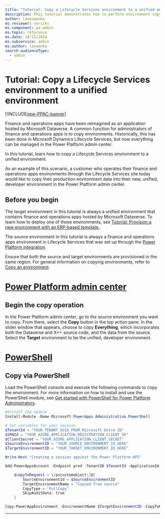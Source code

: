 ```yaml
---
title: "Tutorial: Copy a Lifecycle Services environment to a unified environment  | Microsoft Docs"
description: This tutorial demonstrates how to perform environment copy with respect to unified environments.
author: laneswenka
ms.reviewer: sericks
ms.component: pa-admin
ms.topic: reference
ms.date: 10/11/2024
ms.subservice: admin
ms.author: laswenka
search.audienceType: 
  - admin
---
```


# Tutorial: Copy a Lifecycle Services environment to a unified environment 

[!INCLUDE[new-PPAC-banner](~/includes/new-PPAC-banner.md)]

Finance and operations apps have been reimagined as an application hosted by Microsoft Dataverse. A common function for administrators of finance and operations apps is to copy environments. Historically, this has been done in Microsoft Dynamics Lifecycle Services, but now everything can be managed in the Power Platform admin center.

In this tutorial, learn how to copy a Lifecycle Services environment to a unified environment.

As an example of this scenario, a customer who operates their finance and operations apps environments through the Lifecycle Services site today would like to copy their production environment data into their new, unified, developer environment in the Power Platform admin center.

## Before you begin

The target environment in this tutorial is always a unified environment that contains finance and operations apps hosted by Microsoft Dataverse. To learn how to deploy one of these environments, see [Tutorial: Provision a new environment with an ERP-based template ](./tutorial-deploy-new-environment-with-ERP-template.md).

The source environment in this tutorial is always a finance and operations apps environment in Lifecycle Services that was set up through the [Power Platform integration](/dynamics365/fin-ops-core/dev-itpro/power-platform/enable-power-platform-integration).

Ensure that both the source and target environments are provisioned in the same region. For general information on copying environments, refer to [Copy an environment](../copy-environment.md).

# [Power Platform admin center](#tab/PPAC)

## Begin the copy operation

In the Power Platform admin center, go to the source environment you want to copy. From there, select the **Copy** button in the top action pane.  In the slider window that appears, choose to copy **Everything**, which incorporates both the Dataverse and X++ source code, and the data from the source. Select the **Target** environment to be the unified, developer environment.

# [PowerShell](#tab/PowerShell)

## Copy via PowerShell

Load the PowerShell console and execute the following commands to copy the environment. For more information on how to install and use the PowerShell module, see [Get started with PowerShell for Power Platform Administrators](../powershell-getting-started.md).

```PowerShell
#Install the module
Install-Module -Name Microsoft.PowerApps.Administration.PowerShell

# Set variables for your session
$TenantId = "YOUR_TENANT_GUID_FROM_Microsoft Entra ID"
$SPNId = "YOUR_AZURE_APPLICATION_REGISTRATION_CLIENT_ID"
$ClientSecret = "YOUR_AZURE_APPLICATION_CLIENT_SECRET"
$SourceEnvironmentID = "YOUR_SOURCE_ENVIRONMENT_ID_HERE"
$TargetEnvironmentID = "YOUR_TARGET_ENVIRONMENT_ID_HERE"

Write-Host "Creating a session against the Power Platform API"

Add-PowerAppsAccount -Endpoint prod -TenantID $TenantId -ApplicationId $SPNId -ClientSecret $ClientSecret

    $copyToRequest = \[pscustomobject\]@{
        SourceEnvironmentId = $SourceEnvironmentID
        TargetEnvironmentName = "Copied from source"
        CopyType = "FullCopy"
        SkipAuditData: true
    }

Copy-PowerAppEnvironment -EnvironmentName $TargetEnvironmentID -CopyToRequestDefinition $copyToRequest
```
---
